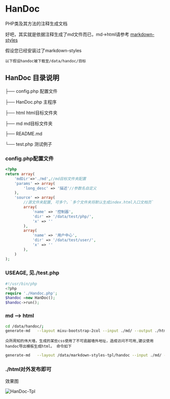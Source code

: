 # HanDoc
PHP类及其方法的注释生成文档

好吧，其实就是依据注释生成了md文件而已，md->html请参考 [markdown-styles](https://github.com/mixu/markdown-styles)

假设您已经安装过了markdown-styles

`以下假设handoc被下载至/data/handoc/目标`

## HanDoc 目录说明
├── config.php		配置文件

├── HanDoc.php		主程序

├── html			html目标文件夹

├── md				md目标文件夹

├── README.md		

└── test.php		测试例子

### config.php配置文件
```php 
<?php
return array(
    'mdDir'=>'./md',//md目标文件夹配置
    'params' => array(
        'long_desc' => '描述'//参数名自定义
    ),
    'source' => array(
    	//源文件夹配置, 可多个。`多个文件夹将默认生成index.html入口文档页`
        array(
            'name' => '控制器',
            'dir' => '/data/test/php/',
            'x' => ''
        ),
        array(
            'name' => '用户中心',
            'dir' => '/data/test/user/',
            'x' => ''
        ),
    )
);
```
### USEAGE, 见./test.php
```php 
#!/usr/bin/php
<?php
require './Handoc.php';
$handoc =new HanDoc();
$handoc->run();
```

###  md --> html
```bash
cd /data/handoc/;
generate-md   --layout mixu-bootstrap-2col --input ./md/ --output ./html/
```

`众所周知的伟大墙，生成的某些css使用了不可逾越墙外地址，造成访问不可用,建议使用handoc导出模板生成html。 命令如下`
```bash
generate-md   --layout /data/markdown-styles-tpl/handoc --input ./md/ --output ./html/
```

### ./html对外发布即可
效果图

![HanDoc-Tpl](https://github.com/mixu/markdown-styles/raw/master/screenshots/mixu-bootstrap-2col.jpg)